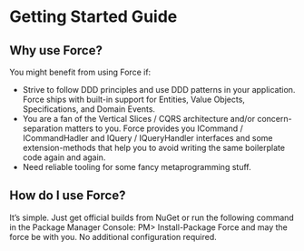 # Getting Started Guide

## Why use Force?
You might benefit from using Force if:
- Strive to follow DDD principles and use DDD patterns in your application. Force ships with built-in support for Entities, Value Objects, Specifications, and Domain Events.
- You are a fan of the Vertical Slices / CQRS architecture and/or concern-separation matters to you. Force provides you ICommand / ICommandHadler and IQuery / IQueryHandler interfaces and some extension-methods that help you to avoid writing the same boilerplate code again and again.
- Need reliable tooling for some fancy metaprogramming stuff.

## How do I use Force?
It’s simple. Just get official builds from NuGet or run the following command in the Package Manager Console: PM> Install-Package Force and may the force be with you. No additional configuration required.